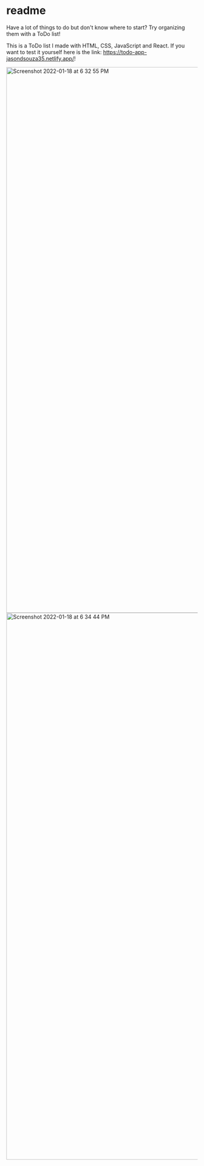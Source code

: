 # readme
Have a lot of things to do but don't know where to start? Try organizing them with a ToDo list!

This is a ToDo list I made with HTML, CSS, JavaScript and React. If you want to test it yourself here is the link: https://todo-app-jasondsouza35.netlify.app/!



<img width="1437" alt="Screenshot 2022-01-18 at 6 32 55 PM" src="https://user-images.githubusercontent.com/74161096/150035605-a491a0df-d582-4d51-8543-5fc7cc9cbb5b.png">

<img width="1440" alt="Screenshot 2022-01-18 at 6 34 44 PM" src="https://user-images.githubusercontent.com/74161096/150035763-01350452-e8ca-4def-9ff3-0a1c34018210.png">
